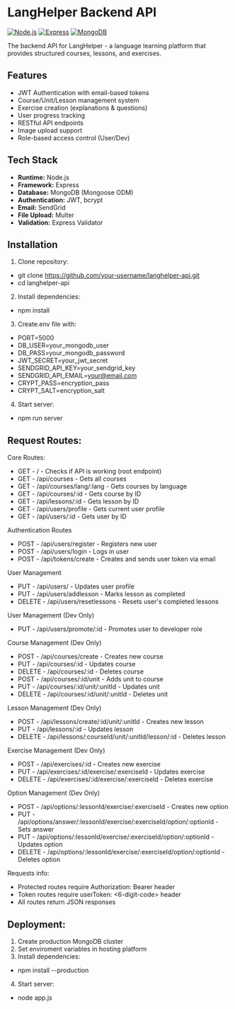 # LangHelper Backend API

[![Node.js](https://img.shields.io/badge/Node.js-18.x-green)](https://nodejs.org/)
[![Express](https://img.shields.io/badge/Express-5.x-blue)](https://expressjs.com/)
[![MongoDB](https://img.shields.io/badge/MongoDB-Atlas-brightgreen)](https://www.mongodb.com/cloud/atlas)

The backend API for LangHelper - a language learning platform that provides structured courses, lessons, and exercises.

## Features
- JWT Authentication with email-based tokens
- Course/Unit/Lesson management system
- Exercise creation (explanations & questions)
- User progress tracking
- RESTful API endpoints
- Image upload support
- Role-based access control (User/Dev)

## Tech Stack
- **Runtime:** Node.js
- **Framework:** Express
- **Database:** MongoDB (Mongoose ODM)
- **Authentication:** JWT, bcrypt
- **Email:** SendGrid
- **File Upload:** Multer
- **Validation:** Express Validator

## Installation
1. Clone repository:
- git clone https://github.com/your-username/langhelper-api.git
- cd langhelper-api

2. Install dependencies: 
- npm install 

3. Create.env file with: 
- PORT=5000 
- DB_USER=your_mongodb_user 
- DB_PASS=your_mongodb_password 
- JWT_SECRET=your_jwt_secret 
- SENDGRID_API_KEY=your_sendgrid_key 
- SENDGRID_API_EMAIL=your@email.com 
- CRYPT_PASS=encryption_pass 
- CRYPT_SALT=encryption_salt 

4. Start server: 
- npm run server

## Request Routes:
Core Routes:
- GET - / - Checks if API is working (root endpoint)
- GET - /api/courses - Gets all courses
- GET - /api/courses/lang/:lang - Gets courses by language
- GET - /api/courses/:id - Gets course by ID
- GET - /api/lessons/:id - Gets lesson by ID
- GET - /api/users/profile - Gets current user profile
- GET - /api/users/:id - Gets user by ID

Authentication Routes
- POST - /api/users/register - Registers new user
- POST - /api/users/login - Logs in user
- POST - /api/tokens/create - Creates and sends user token via email

User Management
- PUT - /api/users/ - Updates user profile
- PUT - /api/users/addlesson - Marks lesson as completed
- DELETE - /api/users/resetlessons - Resets user's completed lessons

User Management (Dev Only)
- PUT - /api/users/promote/:id - Promotes user to developer role

Course Management (Dev Only)
- POST - /api/courses/create - Creates new course
- PUT - /api/courses/:id - Updates course
- DELETE - /api/courses/:id - Deletes course
- POST - /api/courses/:id/unit - Adds unit to course
- PUT - /api/courses/:id/unit/:unitId - Updates unit
- DELETE - /api/courses/:id/unit/:unitId - Deletes unit

Lesson Management (Dev Only)
- POST - /api/lessons/create/:id/unit/:unitId - Creates new lesson
- PUT - /api/lessons/:id - Updates lesson
- DELETE - /api/lessons/:courseId/unit/:unitId/lesson/:id - Deletes lesson

Exercise Management (Dev Only)
- POST - /api/exercises/:id - Creates new exercise
- PUT - /api/exercises/:id/exercise/:exerciseId - Updates exercise
- DELETE - /api/exercises/:id/exercise/:exerciseId - Deletes exercise

Option Management (Dev Only)
- POST - /api/options/:lessonId/exercise/:exerciseId - Creates new option
- PUT - /api/options/answer/:lessonId/exercise/:exerciseId/option/:optionId - Sets answer
- PUT - /api/options/:lessonId/exercise/:exerciseId/option/:optionId - Updates option
- DELETE - /api/options/:lessonId/exercise/:exerciseId/option/:optionId - Deletes option

Requests info:
- Protected routes require Authorization: Bearer <token> header
- Token routes require userToken: <6-digit-code> header
- All routes return JSON responses
  
## Deployment:

1. Create production MongoDB cluster
2. Set enviroment variables in hosting platform
3. Install dependencies: 
- npm install --production 

4. Start server: 
- node app.js
